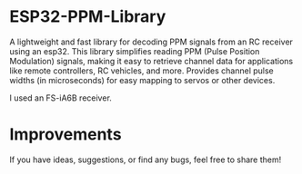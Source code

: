 # ESP32-PPM-Library
A lightweight and fast library for decoding PPM signals from an RC receiver using an esp32.
This library simplifies reading PPM (Pulse Position Modulation) signals, making it easy to retrieve channel data for applications like remote controllers, RC vehicles, and more.
Provides channel pulse widths (in microseconds) for easy mapping to servos or other devices.

I used an FS-iA6B receiver.


# Improvements
If you have ideas, suggestions, or find any bugs, feel free to share them!
